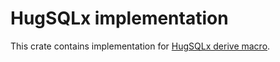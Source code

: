 # HugSQLx implementation
This crate contains implementation for [HugSQLx derive macro](https://github.com/mbuczko/hugsqlx).
